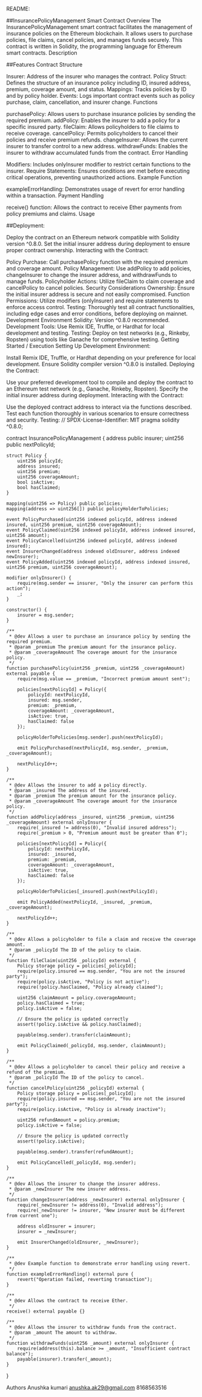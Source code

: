 README:

##InsurancePolicyManagement Smart Contract
Overview
The InsurancePolicyManagement smart contract facilitates the management of insurance policies on the Ethereum blockchain. It allows users to purchase policies, file claims, cancel policies, and manages funds securely. This contract is written in Solidity, the programming language for Ethereum smart contracts.
Description

##Features
Contract Structure

Insurer: Address of the insurer who manages the contract.
Policy Struct: Defines the structure of an insurance policy including ID, insured address, premium, coverage amount, and status.
Mappings: Tracks policies by ID and by policy holder.
Events: Logs important contract events such as policy purchase, claim, cancellation, and insurer change.
Functions

purchasePolicy: Allows users to purchase insurance policies by sending the required premium.
addPolicy: Enables the insurer to add a policy for a specific insured party.
fileClaim: Allows policyholders to file claims to receive coverage.
cancelPolicy: Permits policyholders to cancel their policies and receive premium refunds.
changeInsurer: Allows the current insurer to transfer control to a new address.
withdrawFunds: Enables the insurer to withdraw accumulated funds from the contract.
Error Handling

Modifiers: Includes onlyInsurer modifier to restrict certain functions to the insurer.
Require Statements: Ensures conditions are met before executing critical operations, preventing unauthorized actions.
Example Function

exampleErrorHandling: Demonstrates usage of revert for error handling within a transaction.
Payment Handling

receive() function: Allows the contract to receive Ether payments from policy premiums and claims.
Usage

##Deployment:

Deploy the contract on an Ethereum network compatible with Solidity version ^0.8.0.
Set the initial insurer address during deployment to ensure proper contract ownership.
Interacting with the Contract:

Policy Purchase: Call purchasePolicy function with the required premium and coverage amount.
Policy Management: Use addPolicy to add policies, changeInsurer to change the insurer address, and withdrawFunds to manage funds.
Policyholder Actions: Utilize fileClaim to claim coverage and cancelPolicy to cancel policies.
Security Considerations
Ownership: Ensure the initial insurer address is secure and not easily compromised.
Function Permissions: Utilize modifiers (onlyInsurer) and require statements to enforce access control.
Testing: Thoroughly test all contract functionalities, including edge cases and error conditions, before deploying on mainnet.
Development Environment
Solidity: Version ^0.8.0 recommended.
Development Tools: Use Remix IDE, Truffle, or Hardhat for local development and testing.
Testing: Deploy on test networks (e.g., Rinkeby, Ropsten) using tools like Ganache for comprehensive testing.
Getting Started / Execution
Setting Up Development Environment:

Install Remix IDE, Truffle, or Hardhat depending on your preference for local development.
Ensure Solidity compiler version ^0.8.0 is installed.
Deploying the Contract:

Use your preferred development tool to compile and deploy the contract to an Ethereum test network (e.g., Ganache, Rinkeby, Ropsten).
Specify the initial insurer address during deployment.
Interacting with the Contract:

Use the deployed contract address to interact via the functions described.
Test each function thoroughly in various scenarios to ensure correctness and security.
Testing:
// SPDX-License-Identifier: MIT
pragma solidity ^0.8.0;

contract InsurancePolicyManagement {
    address public insurer;
    uint256 public nextPolicyId;

    struct Policy {
        uint256 policyId;
        address insured;
        uint256 premium;
        uint256 coverageAmount;
        bool isActive;
        bool hasClaimed;
    }

    mapping(uint256 => Policy) public policies;
    mapping(address => uint256[]) public policyHolderToPolicies;

    event PolicyPurchased(uint256 indexed policyId, address indexed insured, uint256 premium, uint256 coverageAmount);
    event PolicyClaimed(uint256 indexed policyId, address indexed insured, uint256 amount);
    event PolicyCancelled(uint256 indexed policyId, address indexed insured);
    event InsurerChanged(address indexed oldInsurer, address indexed newInsurer);
    event PolicyAdded(uint256 indexed policyId, address indexed insured, uint256 premium, uint256 coverageAmount);

    modifier onlyInsurer() {
        require(msg.sender == insurer, "Only the insurer can perform this action");
        _;
    }

    constructor() {
        insurer = msg.sender;
    }

    /**
     * @dev Allows a user to purchase an insurance policy by sending the required premium.
     * @param _premium The premium amount for the insurance policy.
     * @param _coverageAmount The coverage amount for the insurance policy.
     */
    function purchasePolicy(uint256 _premium, uint256 _coverageAmount) external payable {
        require(msg.value == _premium, "Incorrect premium amount sent");

        policies[nextPolicyId] = Policy({
            policyId: nextPolicyId,
            insured: msg.sender,
            premium: _premium,
            coverageAmount: _coverageAmount,
            isActive: true,
            hasClaimed: false
        });

        policyHolderToPolicies[msg.sender].push(nextPolicyId);

        emit PolicyPurchased(nextPolicyId, msg.sender, _premium, _coverageAmount);

        nextPolicyId++;
    }

    /**
     * @dev Allows the insurer to add a policy directly.
     * @param _insured The address of the insured.
     * @param _premium The premium amount for the insurance policy.
     * @param _coverageAmount The coverage amount for the insurance policy.
     */
    function addPolicy(address _insured, uint256 _premium, uint256 _coverageAmount) external onlyInsurer {
        require(_insured != address(0), "Invalid insured address");
        require(_premium > 0, "Premium amount must be greater than 0");

        policies[nextPolicyId] = Policy({
            policyId: nextPolicyId,
            insured: _insured,
            premium: _premium,
            coverageAmount: _coverageAmount,
            isActive: true,
            hasClaimed: false
        });

        policyHolderToPolicies[_insured].push(nextPolicyId);

        emit PolicyAdded(nextPolicyId, _insured, _premium, _coverageAmount);

        nextPolicyId++;
    }

    /**
     * @dev Allows a policyholder to file a claim and receive the coverage amount.
     * @param _policyId The ID of the policy to claim.
     */
    function fileClaim(uint256 _policyId) external {
        Policy storage policy = policies[_policyId];
        require(policy.insured == msg.sender, "You are not the insured party");
        require(policy.isActive, "Policy is not active");
        require(!policy.hasClaimed, "Policy already claimed");

        uint256 claimAmount = policy.coverageAmount;
        policy.hasClaimed = true;
        policy.isActive = false;

        // Ensure the policy is updated correctly
        assert(!policy.isActive && policy.hasClaimed);

        payable(msg.sender).transfer(claimAmount);

        emit PolicyClaimed(_policyId, msg.sender, claimAmount);
    }

    /**
     * @dev Allows a policyholder to cancel their policy and receive a refund of the premium.
     * @param _policyId The ID of the policy to cancel.
     */
    function cancelPolicy(uint256 _policyId) external {
        Policy storage policy = policies[_policyId];
        require(policy.insured == msg.sender, "You are not the insured party");
        require(policy.isActive, "Policy is already inactive");

        uint256 refundAmount = policy.premium;
        policy.isActive = false;

        // Ensure the policy is updated correctly
        assert(!policy.isActive);

        payable(msg.sender).transfer(refundAmount);

        emit PolicyCancelled(_policyId, msg.sender);
    }

    /**
     * @dev Allows the insurer to change the insurer address.
     * @param _newInsurer The new insurer address.
     */
    function changeInsurer(address _newInsurer) external onlyInsurer {
        require(_newInsurer != address(0), "Invalid address");
        require(_newInsurer != insurer, "New insurer must be different from current one");
        
        address oldInsurer = insurer;
        insurer = _newInsurer;

        emit InsurerChanged(oldInsurer, _newInsurer);
    }

    /**
     * @dev Example function to demonstrate error handling using revert.
     */
    function exampleErrorHandling() external pure {
        revert("Operation failed, reverting transaction");
    }

    /**
     * @dev Allows the contract to receive Ether.
     */
    receive() external payable {}

    /**
     * @dev Allows the insurer to withdraw funds from the contract.
     * @param _amount The amount to withdraw.
     */
    function withdrawFunds(uint256 _amount) external onlyInsurer {
        require(address(this).balance >= _amount, "Insufficient contract balance");
        payable(insurer).transfer(_amount);
    }
} 



Authors
Anushka kumari
anushka.ak29@gmail.com
8168563516
